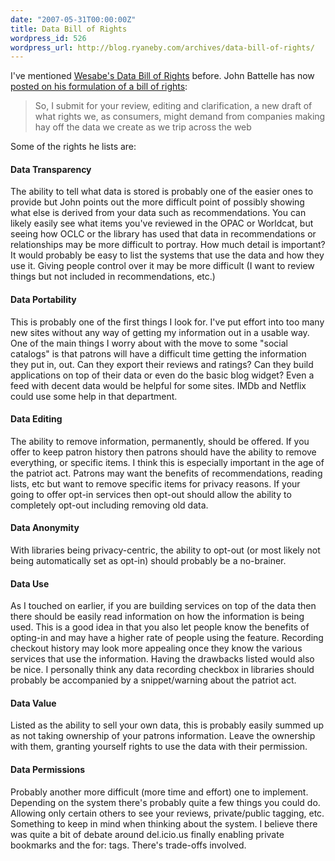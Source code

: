 ```yaml
---
date: "2007-05-31T00:00:00Z"
title: Data Bill of Rights
wordpress_id: 526
wordpress_url: http://blog.ryaneby.com/archives/data-bill-of-rights/
---
```

I've mentioned <a href="https://www.wesabe.com/page/security">Wesabe's Data Bill of Rights</a> before. John Battelle has now <a href="http://battellemedia.com/archives/003575.php">posted on his formulation of a bill of rights</a>:

<blockquote>So, I submit for your review, editing and clarification, a new draft of what rights we, as consumers, might demand from companies making hay off the data we create as we trip across the web</blockquote>

Some of the rights he lists are:

<h4>Data Transparency</h4>

The ability to tell what data is stored is probably one of the easier ones to provide but John points out the more difficult point of possibly showing what else is derived from your data such as recommendations. You can likely easily see what items you've reviewed in the OPAC or Worldcat, but seeing how OCLC or the library has used that data in recommendations or relationships may be more difficult to portray. How much detail is important? It would probably be easy to list the systems that use the data and how they use it. Giving people control over it may be more difficult (I want to review things but not included in recommendations, etc.)

<h4>Data Portability</h4>

This is probably one of the first things I look for. I've put effort into too many new sites without any way of getting my information out in a usable way. One of the main things I worry about with the move to some "social catalogs" is that patrons will have a difficult time getting the information they put in, out. Can they export their reviews and ratings? Can they build applications on top of their data or even do the basic blog widget? Even a feed with decent data would be helpful for some sites. IMDb and Netflix could use some help in that department.

<h4>Data Editing</h4>

The ability to remove information, permanently, should be offered. If you offer to keep patron history then patrons should have the ability to remove everything, or specific items. I think this is especially important in the age of the patriot act. Patrons may want the benefits of recommendations, reading lists, etc but want to remove specific items for privacy reasons. If your going to offer opt-in services then opt-out should allow the ability to completely opt-out including removing old data.

<h4>Data Anonymity</h4>

With libraries being privacy-centric, the ability to opt-out (or most likely not being automatically set as opt-in) should probably be a no-brainer.

<h4>Data Use</h4>

As I touched on earlier, if you are building services on top of the data then there should be easily read information on how the information is being used. This is a good idea in that you also let people know the benefits of opting-in and may have a higher rate of people using the feature. Recording checkout history may look more appealing once they know the various services that use the information. Having the drawbacks listed would also be nice. I personally think any data recording checkbox in libraries should probably be accompanied by a snippet/warning about the patriot act.

<h4>Data Value</h4>

Listed as the ability to sell your own data, this is probably easily summed up as not taking ownership of your patrons information. Leave the ownership with them, granting yourself rights to use the data with their permission.

<h4>Data Permissions</h4>

Probably another more difficult (more time and effort) one to implement. Depending on the system there's probably quite a few things you could do. Allowing only certain others to see your reviews, private/public tagging, etc. Something to keep in mind when thinking about the system. I believe there was quite a bit of debate around del.icio.us finally enabling private bookmarks and the for: tags. There's trade-offs involved.
